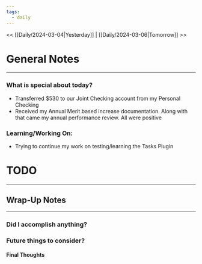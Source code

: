 ```yaml
---
tags:
  - daily
---
```


<< [[Daily/2024-03-04|Yesterday]] | [[Daily/2024-03-06|Tomorrow]] >>
# General Notes
---
### What is special about today?
- Transferred $530 to our Joint Checking account from my Personal Checking
- Received my Annual Merit based increase documentation.  Along with that came my annual performance review.  All were positive

### Learning/Working On:
- Trying to continue my work on testing/learning the Tasks Plugin



# TODO
---




## Wrap-Up Notes
---
### Did I accomplish anything?
### Future things to consider?
#### Final Thoughts

